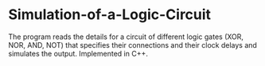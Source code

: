 # Simulation-of-a-Logic-Circuit

The program reads the details for a circuit of different logic gates (XOR, NOR, AND, NOT) that specifies their connections and their clock delays and simulates the output. Implemented in C++.
